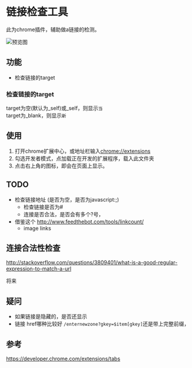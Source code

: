 # 链接检查工具

此为chrome插件，辅助做a链接的检测。

![预览图](http://p2.qhimg.com/d/inn/cf3ea878/preview.png)

## 功能

- 检查链接的target 

### 检查链接的target 

target为空(默认为_self)或_self，则显示`当`  
target为_blank，则显示`新`  

## 使用

1. 打开chrome扩展中心，或地址栏输入[chrome://extensions](chrome://extensions)
2. 勾选开发者模式，点加载正在开发的扩展程序，载入此文件夹
3. 点击右上角的图标，即会在页面上显示。

## TODO

- 检查链接地址 (是否为空，是否为javascript:;)
    - 检查链接是否为#
    - 连接是否合法，是否会有多个?号，
- 借鉴这个 http://www.feedthebot.com/tools/linkcount/
    - image links

## 连接合法性检查

http://stackoverflow.com/questions/3809401/what-is-a-good-regular-expression-to-match-a-url

将来

## 疑问

- 如果链接是隐藏的，是否还显示
- 链接 href哪种比较好 `/enternewzone?gkey=$item[gkey]`还是带上完整前缀，

## 参考

https://developer.chrome.com/extensions/tabs
